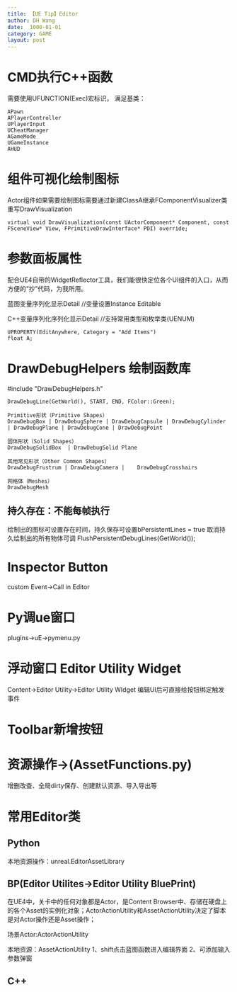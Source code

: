 ```yaml
---
title: 【UE Tip】Editor
author: DH Wang
date:  1000-01-01
category: GAME
layout: post
---
```


# CMD执行C++函数
需要使用UFUNCTION(Exec)宏标识，
满足基类：
```
APawn
APlayerController
UPlayerInput
UCheatManager
AGameMode
UGameInstance
AHUD
``` 
# 组件可视化绘制图标
Actor组件如果需要绘制图标需要通过新建ClassA继承FComponentVisualizer类重写DrawVisualization
```
virtual void DrawVisualization(const UActorComponent* Component, const FSceneView* View, FPrimitiveDrawInterface* PDI) override;
```

# 参数面板属性
配合UE4自带的WidgetReflector工具，我们能很快定位各个UI组件的入口，从而方便的“抄”代码，为我所用。

蓝图变量序列化显示Detail   //变量设置Instance Editable

C++变量序列化序列化显示Detail //支持常用类型和枚举类(UENUM)
```
UPROPERTY(EditAnywhere, Category = "Add Items")
float A;
```

# DrawDebugHelpers 绘制函数库
#include "DrawDebugHelpers.h"
```
DrawDebugLine(GetWorld(), START, END, FColor::Green);
 
Primitive形状（Primitive Shapes） 
DrawDebugBox | DrawDebugSphere | DrawDebugCapsule | DrawDebugCylinder | DrawDebugPlane | DrawDebugCone | DrawDebugPoint

固体形状（Solid Shapes） 
DrawDebugSolidBox  | DrawDebugSolid Plane

其他常见形状（Other Common Shapes） 
DrawDebugFrustrum | DrawDebugCamera |    DrawDebugCrosshairs 

网格体（Meshes） 
DrawDebugMesh 
```
## 持久存在：不能每帧执行
绘制出的图标可设置存在时间，持久保存可设置bPersistentLines = true
取消持久绘制出的所有物体可调 FlushPersistentDebugLines(GetWorld());

 

# Inspector Button

custom Event->Call in Editor

# Py调ue窗口
plugins->uE->pymenu.py

# 浮动窗口 Editor Utility Widget
Content->Editor Utility->Editor Utility WIdget
编辑UI后可直接给按钮绑定触发事件


# Toolbar新增按钮


# 资源操作->(AssetFunctions.py)
增删改查、全局dirty保存、创建默认资源、导入导出等

# 常用Editor类
## Python 
本地资源操作：unreal.EditorAssetLibrary


## BP(Editor Utilites->Editor Utility BluePrint)
在UE4中，关卡中的任何对象都是Actor，是Content Browser中、存储在硬盘上的各个Asset的实例化对象；ActorActionUtility和AssetActionUtility决定了脚本是对Actor操作还是Asset操作；

场景Actor:ActorActionUtility


本地资源：AssetActionUtility
1、shift点击蓝图函数进入编辑界面
2、可添加输入参数弹窗

## C++